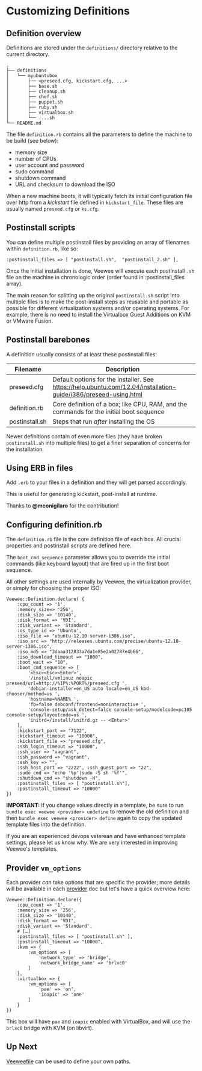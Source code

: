 # Customizing Definitions

## Definition overview

Definitions are stored under the `definitions/` directory relative to the current directory.

    .
    ├── definitions
    │   └── myubuntubox
    │       ├── <preseed.cfg, kickstart.cfg, ...>
    │       ├── base.sh
    │       ├── cleanup.sh
    │       ├── chef.sh
    │       ├── puppet.sh
    │       ├── ruby.sh
    │       ├── virtualbox.sh
    │       └── ....sh
    └── README.md

The file `definition.rb` contains all the parameters to define the machine to be build (see below):

* memory size
* number of CPUs
* user account and password
* sudo command
* shutdown command
* URL and checksum to download the ISO

When a new machine boots, it will typically fetch its initial configuration file over http from a _kickstart_ file defined in `kickstart_file`. These files are usually named `preseed.cfg` or `ks.cfg`.


## Postinstall scripts

You can define multiple postinstall files by providing an array of filenames within `definition.rb`, like so:

    :postinstall_files => [ "postinstall.sh",  "postinstall_2.sh" ],

Once the initial installation is done, Veewee will execute each postinstall `.sh` file on the machine in chronologic order (order found in :postinstall_files array).

The main reason for splitting up the original `postinstall.sh` script into multiple files is to make the post-install steps as reusable and portable as possible for different virtualization systems and/or operating systems. For example, there is no need to install the Virtualbox Guest Additions on KVM or VMware Fusion.


## Postinstall barebones

A definition usually consists of at least these postinstall files:

Filename        | Description
----------------|-------------
preseed.cfg     | Default options for the installer. See https://help.ubuntu.com/12.04/installation-guide/i386/preseed-using.html
definition.rb   | Core definition of a box; like CPU, RAM, and the commands for the initial boot sequence
postinstall.sh  | Steps that run _after_ installing the OS

Newer definitions contain of even more files (they have broken `postinstall.sh` into multiple files) to get a finer separation of concerns for the installation.


## Using ERB in files

Add `.erb` to your files in a definition and they will get parsed accordingly.

This is useful for generating kickstart, post-install at runtime.

Thanks to __@mconigilaro__ for the contribution!


## Configuring definition.rb

The `definition.rb` file is the core definition file of each box. All crucial properties and postinstall scripts are defined here.

The `boot_cmd_sequence` parameter allows you to override the initial commands (like keyboard layout) that are fired up in the first boot sequence.

All other settings are used internally by Veewee, the virtualization provider, or simply for choosing the proper ISO:

    Veewee::Definition.declare( {
        :cpu_count => '1',
        :memory_size=> '256',
        :disk_size => '10140',
        :disk_format => 'VDI',
        :disk_variant => 'Standard',
        :os_type_id => 'Ubuntu',
        :iso_file => "ubuntu-12.10-server-i386.iso",
        :iso_src => "http://releases.ubuntu.com/precise/ubuntu-12.10-server-i386.iso",
        :iso_md5 => "3daaa312833a7da1e85e2a02787e4b66",
        :iso_download_timeout => "1000",
        :boot_wait => "10",
        :boot_cmd_sequence => [
            '<Esc><Esc><Enter>',
            '/install/vmlinuz noapic preseed/url=http://%IP%:%PORT%/preseed.cfg ',
            'debian-installer=en_US auto locale=en_US kbd-chooser/method=us ',
            'hostname=%NAME% ',
            'fb=false debconf/frontend=noninteractive ',
            'console-setup/ask_detect=false console-setup/modelcode=pc105 console-setup/layoutcode=us ',
            'initrd=/install/initrd.gz -- <Enter>'
        ],
        :kickstart_port => "7122",
        :kickstart_timeout => "10000",
        :kickstart_file => "preseed.cfg",
        :ssh_login_timeout => "10000",
        :ssh_user => "vagrant",
        :ssh_password => "vagrant",
        :ssh_key => "",
        :ssh_host_port => "2222", :ssh_guest_port => "22",
        :sudo_cmd => "echo '%p'|sudo -S sh '%f'",
        :shutdown_cmd => "shutdown -H",
        :postinstall_files => [ "postinstall.sh"],
        :postinstall_timeout => "10000"
    })

**IMPORTANT:** If you change values directly in a template, be sure to run `bundle exec veewee <provider> undefine` to remove the old definition and then `bundle exec veewee <provider> define` again to copy the updated template files into the definition.

If you are an experienced devops veterean and have enhanced template settings, please let us know why. We are very interested in improving Veewee's templates.


## Provider `vm_options`

Each provider _can_ take options that are specific the provider; more details will be available in each [provider](providers.md) doc but let's have a quick overview here:

    Veewee::Definition.declare({
        :cpu_count => '1',
        :memory_size => '256',
        :disk_size => '10140',
        :disk_format => 'VDI',
        :disk_variant => 'Standard',
        # […]
        :postinstall_files => [ "postinstall.sh" ],
        :postinstall_timeout => "10000",
        :kvm => {
            :vm_options => [
                'network_type' => 'bridge',
                'network_bridge_name' => 'brlxc0'
            ]
        },
        :virtualbox => {
            :vm_options => [
                'pae' => 'on',
                'ioapic' => 'one'
            ]
        }
    })

This box will have `pae` and `ioapic` enabled with VirtualBox, and will use the `brlxc0` bridge with KVM (on libvirt).


## Up Next

[Veeweefile](veeweefile.md) can be used to define your own paths.
